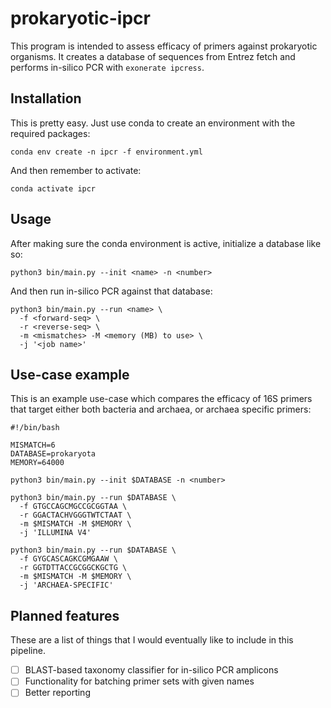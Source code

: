 # prokaryotic-ipcr
This program is intended to assess efficacy of primers against prokaryotic organisms. It creates a database of sequences from Entrez fetch and performs in-silico PCR with `exonerate ipcress`. 

## Installation
This is pretty easy. Just use conda to create an environment with the required packages:
```
conda env create -n ipcr -f environment.yml
```
And then remember to activate:
```
conda activate ipcr
```

## Usage
After making sure the conda environment is active, initialize a database like so:
```
python3 bin/main.py --init <name> -n <number>
```

And then run in-silico PCR against that database: 
```
python3 bin/main.py --run <name> \
  -f <forward-seq> \
  -r <reverse-seq> \
  -m <mismatches> -M <memory (MB) to use> \
  -j '<job name>'
```

## Use-case example
This is an example use-case which compares the efficacy of 16S primers that target either both bacteria and archaea, or archaea specific primers:
```
#!/bin/bash

MISMATCH=6
DATABASE=prokaryota
MEMORY=64000

python3 bin/main.py --init $DATABASE -n <number>

python3 bin/main.py --run $DATABASE \
  -f GTGCCAGCMGCCGCGGTAA \
  -r GGACTACHVGGGTWTCTAAT \
  -m $MISMATCH -M $MEMORY \
  -j 'ILLUMINA V4'

python3 bin/main.py --run $DATABASE \
  -f GYGCASCAGKCGMGAAW \
  -r GGTDTTACCGCGGCKGCTG \
  -m $MISMATCH -M $MEMORY \
  -j 'ARCHAEA-SPECIFIC'
```

## Planned features
These are a list of things that I would eventually like to include in this pipeline.
- [ ] BLAST-based taxonomy classifier for in-silico PCR amplicons
- [ ] Functionality for batching primer sets with given names
- [ ] Better reporting
